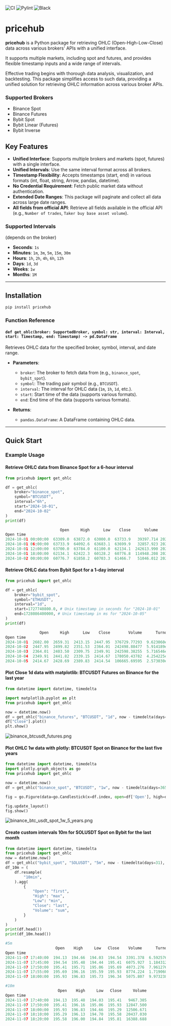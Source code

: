 ![CI](https://github.com/eslazarev/pricehub/workflows/CI/badge.svg)
![Pylint](https://raw.githubusercontent.com/eslazarev/pricehub/refs/heads/main/.github/badges/pylint.svg)
![Black](https://img.shields.io/badge/code%20style-black-000000.svg)

# pricehub

**pricehub** is a Python package for retrieving OHLC (Open-High-Low-Close) data across various brokers' APIs with a unified interface. 

It supports multiple markets, including spot and futures, and provides flexible timestamp inputs and a wide range of intervals.

Effective trading begins with thorough data analysis, visualization, and backtesting. This package simplifies access to such data, providing a unified solution for retrieving OHLC information across various broker APIs.

### Supported Brokers
- Binance Spot
- Binance Futures
- Bybit Spot
- Bybit Linear (Futures)
- Bybit Inverse

## Key Features

- **Unified Interface**: Supports multiple brokers and markets (spot, futures) with a single interface.
- **Unified Intervals**: Use the same interval format across all brokers.
- **Timestamp Flexibility**: Accepts timestamps (start, end) in various formats (int, float, string, Arrow, pandas, datetime).
- **No Credential Requirement**: Fetch public market data without authentication.
- **Extended Date Ranges**: This package will paginate and collect all data across large date ranges.
- **All fields from official API**: Retrieve all fields available in the official API (e.g., `Number of trades`, `Taker buy base asset volume`). 

### Supported Intervals
(depends on the broker)
- **Seconds**: `1s`
- **Minutes**: `1m`, `3m`, `5m`, `15m`, `30m`
- **Hours**: `1h`, `2h`, `4h`, `6h`, `12h`
- **Days**: `1d`, `3d`
- **Weeks**: `1w`
- **Months**: `1M`

---

## Installation

```bash
pip install pricehub
```

### Function Reference

#### `def get_ohlc(broker: SupportedBroker, symbol: str, interval: Interval, start: Timestamp, end: Timestamp) -> pd.DataFrame`

Retrieves OHLC data for the specified broker, symbol, interval, and date range.

- **Parameters**:
  - `broker`: The broker to fetch data from (e.g., `binance_spot`, `bybit_spot`).
  - `symbol`: The trading pair symbol (e.g., `BTCUSDT`).
  - `interval`: The interval for OHLC data (`1m`, `1h`, `1d`, etc.).
  - `start`: Start time of the data (supports various formats).
  - `end`: End time of the data (supports various formats).

- **Returns**:
  - `pandas.DataFrame`: A DataFrame containing OHLC data.

---

## Quick Start

### Example Usage

#### Retrieve OHLC data from Binance Spot for a 6-hour interval
```python
from pricehub import get_ohlc

df = get_ohlc(
    broker="binance_spot",
    symbol="BTCUSDT",
    interval="6h",
    start="2024-10-01",
    end="2024-10-02"
)
print(df)
```

```python
                        Open     High      Low    Close      Volume              Close time  Quote asset volume  Number of trades  Taker buy base asset volume  Taker buy quote asset volume  Ignore
Open time                                                                                                                                                                                           
2024-10-01 00:00:00  63309.0  63872.0  63000.0  63733.9   39397.714 2024-10-01 05:59:59.999        2.500830e+09          598784.0                    19410.785                  1.232417e+09     0.0
2024-10-01 06:00:00  63733.9  64092.6  63683.1  63699.9   32857.923 2024-10-01 11:59:59.999        2.100000e+09          446330.0                    15865.753                  1.014048e+09     0.0
2024-10-01 12:00:00  63700.0  63784.0  61100.0  62134.1  242613.990 2024-10-01 17:59:59.999        1.512287e+10         2583155.0                   112641.347                  7.022384e+09     0.0
2024-10-01 18:00:00  62134.1  62422.3  60128.2  60776.8  114948.208 2024-10-01 23:59:59.999        7.031801e+09         1461890.0                    54123.788                  3.312086e+09     0.0
2024-10-02 00:00:00  60776.7  61858.2  60703.3  61466.7   51046.012 2024-10-02 05:59:59.999        3.133969e+09          668558.0                    27191.919                  1.669187e+09     0.0
```

#### Retrieve OHLC data from Bybit Spot for a 1-day interval
```python
from pricehub import get_ohlc

df = get_ohlc(
    broker="bybit_spot",
    symbol="ETHUSDT",
    interval="1d",
    start=1727740800.0, # Unix timestamp in seconds for "2024-10-01"
    end=1728086400000, # Unix timestamp in ms for "2024-10-05"
)
print(df)
```

```python
               Open     High      Low    Close        Volume      Turnover
Open time                                                                 
2024-10-01  2602.00  2659.31  2413.15  2447.95  376729.77293  9.623060e+08
2024-10-02  2447.95  2499.82  2351.53  2364.01  242498.88477  5.914189e+08
2024-10-03  2364.01  2403.50  2309.75  2349.91  242598.38255  5.716546e+08
2024-10-04  2349.91  2441.82  2339.15  2414.67  178050.43782  4.254225e+08
2024-10-05  2414.67  2428.69  2389.83  2414.54  106665.69595  2.573030e+08
```

#### Plot Close 1d data with matplotlib: BTCUSDT Futures on Binance for the last year
```python
from datetime import datetime, timedelta

import matplotlib.pyplot as plt
from pricehub import get_ohlc

now = datetime.now()
df = get_ohlc("binance_futures", "BTCUSDT", "1d", now - timedelta(days=365), now)
df["Close"].plot()
plt.show()
```
![binance_btcusdt_futures.png](https://raw.githubusercontent.com/eslazarev/pricehub/refs/heads/main/.github//images/binance_btcusdt_futures.png)


#### Plot OHLC 1w data with plotly: BTCUSDT Spot on Binance for the last five years
```python
from datetime import datetime, timedelta
import plotly.graph_objects as go
from pricehub import get_ohlc

now = datetime.now()
df = get_ohlc("binance_spot", "BTCUSDT", "1w", now - timedelta(days=365 * 5), now)

fig = go.Figure(data=go.Candlestick(x=df.index, open=df['Open'], high=df['High'], low=df['Low'], close=df['Close']))

fig.update_layout()
fig.show()
```
![binance_btc_usdt_spot_1w_5_years.png](https://raw.githubusercontent.com/eslazarev/pricehub/refs/heads/main/.github/images/binance_btc_usdt_spot_1w_5_years.png)



#### Create custom intervals 10m for SOLUSDT Spot on Bybit for the last month
```python
from datetime import datetime, timedelta
from pricehub import get_ohlc
now = datetime.now()
df = get_ohlc("bybit_spot", "SOLUSDT", "5m", now - timedelta(days=31), now)
df_10m = (
    df.resample(
        "10min",
    ).agg(
        {
            "Open": "first",
            "High": "max",
            "Low": "min",
            "Close": "last",
            "Volume": "sum",
        }
    )
)
print(df.head())
print(df_10m.head())
```


```python
#5m
                      Open    High     Low   Close    Volume      Turnover
Open time                                                                  
2024-11-07 17:40:00  194.13  194.66  194.03  194.54  3391.378  6.592576e+05
2024-11-07 17:45:00  194.54  195.48  194.44  195.41  6075.927  1.184312e+06
2024-11-07 17:50:00  195.41  195.71  195.06  195.69  4073.276  7.961276e+05
2024-11-07 17:55:00  195.69  196.16  195.59  195.93  8774.224  1.719060e+06
2024-11-07 18:00:00  195.93  196.83  195.73  196.34  5075.807  9.973238e+05

#10m
                       Open    High     Low   Close     Volume
Open time                                                     
2024-11-07 17:40:00  194.13  195.48  194.03  195.41   9467.305
2024-11-07 17:50:00  195.41  196.16  195.06  195.93  12847.500
2024-11-07 18:00:00  195.93  196.83  194.66  195.29  12506.671
2024-11-07 18:10:00  195.29  196.13  194.70  195.58  20437.030
2024-11-07 18:20:00  195.58  196.00  194.84  195.81  16388.688
```

